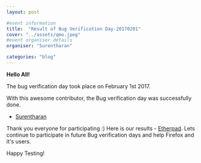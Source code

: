 ```yaml
---
layout: post

#event information
title:  "Result of Bug Verification Day-20170201"
cover: "../assets/qmo.jpeg"
#event organiser details
organiser: "Surentharan"

categories: "blog"
---
```


**Hello All!**

<p>The  bug verification day took place on February 1st 2017.</p>
<p>With this awesome contributor, the Bug verification day was successfully done.</p>

- [Surentharan](https://twitter.com/surentharan7)

Thank you everyone for participating :)
Here is our results - [Etherpad](https://public.etherpad-mozilla.org/p/Mozilla_INDIA_QA_bug_verification_day_20170201). Lets continue to participate in future Bug verification days and help Firefox and it's users.
<p>Happy Testing!</p>
